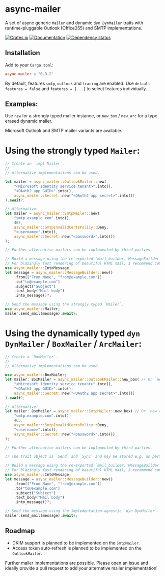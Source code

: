 # async-mailer
A set of async generic `Mailer` and dynamic `dyn DynMailer` traits with runtime-pluggable Outlook (Office365) and SMTP implementations.


[![Crates.io](https://img.shields.io/crates/v/async-mailer)](https://crates.io/crates/async-mailer)
[![Documentation](https://docs.rs/async-mailer/badge.svg)][docs]
[![Dependency status](https://deps.rs/repo/github/LeoniePhiline/async-mailer/status.svg)](https://deps.rs/repo/github/LeoniePhiline/async-mailer)

## Installation

Add to your `Cargo.toml`:

```toml
async-mailer = "0.3.2"
```

By default, features `smtp`, `outlook` and `tracing` are enabled.
Use `default-features = false` and `features = [...]` to select features individually.

## Examples:

Use `new` for a strongly typed mailer instance,
or `new_box` / `new_arc` for a type-erased dynamic mailer.

Microsoft Outlook and SMTP mailer variants are available.

# Using the strongly typed `Mailer`:

```rust
// Create an `impl Mailer`.
//
// Alternative implementations can be used.

let mailer = async_mailer::OutlookMailer::new(
    "<Microsoft Identity service tenant>".into(),
    "<OAuth2 app GUID>".into(),
    async_mailer::Secret::new("<OAuth2 app secret>".into())
).await?;

// Alternative:
let mailer = async_mailer::SmtpMailer::new(
    "smtp.example.com".into(),
    465,
    async_mailer::SmtpInvalidCertsPolicy::Deny,
    "<username>".into(),
    async_mailer::Secret::new("<password>".into())
);

// Further alternative mailers can be implemented by third parties.

// Build a message using the re-exported `mail_builder::MessageBuilder'.
// For blazingly fast rendering of beautiful HTML mail, I recommend combining `askama` with `mrml`.
use async_mailer::IntoMessage;
let message = async_mailer::MessageBuilder::new()
    .from(("From Name", "from@example.com"))
    .to("to@example.com")
    .subject("Subject")
    .text_body("Mail body")
    .into_message()?;

// Send the message using the strongly typed `Mailer`.
use async_mailer::Mailer;
mailer.send_mail(message).await?;
```

# Using the dynamically typed `dyn DynMailer` / `BoxMailer` / `ArcMailer`:

```rust
// Create a `BoxMailer`.
//
// Alternative implementations can be used.

use async_mailer::BoxMailer;
let mailer: BoxMailer = async_mailer::OutlookMailer::new_box( // Or `new_arc` to use in e.g. globally shared server state.
    "<Microsoft Identity service tenant>".into(),
    "<OAuth2 app GUID>".into(),
    async_mailer::Secret::new("<OAuth2 app secret>".into())
).await?;

// Alternative:
let mailer: BoxMailer = async_mailer::SmtpMailer::new_box( // Or `new_arc` to use in e.g. globally shared server state.
    "smtp.example.com".into(),
    465,
    async_mailer::SmtpInvalidCertsPolicy::Deny,
    "<username>".into(),
    async_mailer::Secret::new("<password>".into())
);

// Further alternative mailers can be implemented by third parties.

// The trait object is `Send` and `Sync` and may be stored e.g. as part of your server state.

// Build a message using the re-exported `mail_builder::MessageBuilder'.
// For blazingly fast rendering of beautiful HTML mail, I recommend combining `askama` with `mrml`.
use async_mailer::IntoMessage;
let message = async_mailer::MessageBuilder::new()
    .from(("From Name", "from@example.com"))
    .to("to@example.com")
    .subject("Subject")
    .text_body("Mail body")
    .into_message()?;

// Send the message using the implementation-agnostic `dyn DynMailer`.
mailer.send_mail(message).await?;
```

## Roadmap

- DKIM support is planned to be implemented on the `SmtpMailer`.
- Access token auto-refresh is planned to be implemented on the `OutlookMailer`.

Further mailer implementations are possible. Please open an issue and ideally provide a pull request to add your alternative mailer implementation!

[docs]: https://docs.rs/async-mailer
